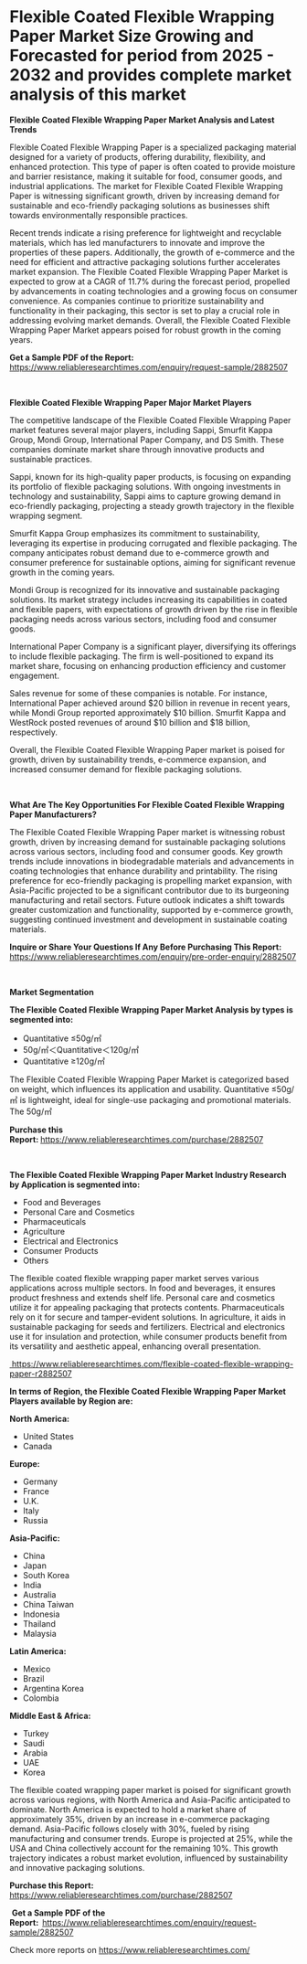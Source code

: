 <p><h1>Flexible Coated Flexible Wrapping Paper Market Size Growing and Forecasted for period from 2025 - 2032 and provides complete market analysis of this market</h1></p><p><strong>Flexible Coated Flexible Wrapping Paper Market Analysis and Latest Trends</strong></p>
<p><p>Flexible Coated Flexible Wrapping Paper is a specialized packaging material designed for a variety of products, offering durability, flexibility, and enhanced protection. This type of paper is often coated to provide moisture and barrier resistance, making it suitable for food, consumer goods, and industrial applications. The market for Flexible Coated Flexible Wrapping Paper is witnessing significant growth, driven by increasing demand for sustainable and eco-friendly packaging solutions as businesses shift towards environmentally responsible practices.</p><p>Recent trends indicate a rising preference for lightweight and recyclable materials, which has led manufacturers to innovate and improve the properties of these papers. Additionally, the growth of e-commerce and the need for efficient and attractive packaging solutions further accelerates market expansion. The Flexible Coated Flexible Wrapping Paper Market is expected to grow at a CAGR of 11.7% during the forecast period, propelled by advancements in coating technologies and a growing focus on consumer convenience. As companies continue to prioritize sustainability and functionality in their packaging, this sector is set to play a crucial role in addressing evolving market demands. Overall, the Flexible Coated Flexible Wrapping Paper Market appears poised for robust growth in the coming years.</p></p>
<p><strong>Get a Sample PDF of the Report:&nbsp;</strong> <a href="https://www.reliableresearchtimes.com/enquiry/request-sample/2882507?utm_campaign=3038&utm_medium=2&utm_source=Github&utm_content=ia&utm_term=13032025&utm_id=flexible-coated-flexible-wrapping-paper">https://www.reliableresearchtimes.com/enquiry/request-sample/2882507</a></p>
<p>&nbsp;</p>
<p><strong>Flexible Coated Flexible Wrapping Paper Major Market Players</strong></p>
<p><p>The competitive landscape of the Flexible Coated Flexible Wrapping Paper market features several major players, including Sappi, Smurfit Kappa Group, Mondi Group, International Paper Company, and DS Smith. These companies dominate market share through innovative products and sustainable practices.</p><p>Sappi, known for its high-quality paper products, is focusing on expanding its portfolio of flexible packaging solutions. With ongoing investments in technology and sustainability, Sappi aims to capture growing demand in eco-friendly packaging, projecting a steady growth trajectory in the flexible wrapping segment.</p><p>Smurfit Kappa Group emphasizes its commitment to sustainability, leveraging its expertise in producing corrugated and flexible packaging. The company anticipates robust demand due to e-commerce growth and consumer preference for sustainable options, aiming for significant revenue growth in the coming years.</p><p>Mondi Group is recognized for its innovative and sustainable packaging solutions. Its market strategy includes increasing its capabilities in coated and flexible papers, with expectations of growth driven by the rise in flexible packaging needs across various sectors, including food and consumer goods.</p><p>International Paper Company is a significant player, diversifying its offerings to include flexible packaging. The firm is well-positioned to expand its market share, focusing on enhancing production efficiency and customer engagement.</p><p>Sales revenue for some of these companies is notable. For instance, International Paper achieved around $20 billion in revenue in recent years, while Mondi Group reported approximately $10 billion. Smurfit Kappa and WestRock posted revenues of around $10 billion and $18 billion, respectively.</p><p>Overall, the Flexible Coated Flexible Wrapping Paper market is poised for growth, driven by sustainability trends, e-commerce expansion, and increased consumer demand for flexible packaging solutions.</p></p>
<p>&nbsp;</p>
<p><strong>What Are The Key Opportunities For Flexible Coated Flexible Wrapping Paper Manufacturers?</strong></p>
<p><p>The Flexible Coated Flexible Wrapping Paper market is witnessing robust growth, driven by increasing demand for sustainable packaging solutions across various sectors, including food and consumer goods. Key growth trends include innovations in biodegradable materials and advancements in coating technologies that enhance durability and printability. The rising preference for eco-friendly packaging is propelling market expansion, with Asia-Pacific projected to be a significant contributor due to its burgeoning manufacturing and retail sectors. Future outlook indicates a shift towards greater customization and functionality, supported by e-commerce growth, suggesting continued investment and development in sustainable coating materials.</p></p>
<p><strong>Inquire or Share Your Questions If Any Before Purchasing This Report:</strong> <a href="https://www.reliableresearchtimes.com/enquiry/pre-order-enquiry/2882507?utm_campaign=3038&utm_medium=2&utm_source=Github&utm_content=ia&utm_term=13032025&utm_id=flexible-coated-flexible-wrapping-paper">https://www.reliableresearchtimes.com/enquiry/pre-order-enquiry/2882507</a></p>
<p>&nbsp;</p>
<p><strong>Market Segmentation</strong></p>
<p><strong>The Flexible Coated Flexible Wrapping Paper Market Analysis by types is segmented into:</strong></p>
<p><ul><li>Quantitative ≤50g/㎡</li><li>50g/㎡＜Quantitative＜120g/㎡</li><li>Quantitative ≥120g/㎡</li></ul></p>
<p><p>The Flexible Coated Flexible Wrapping Paper Market is categorized based on weight, which influences its application and usability. Quantitative ≤50g/㎡ is lightweight, ideal for single-use packaging and promotional materials. The 50g/㎡<Quantitative<120g/㎡ range offers a balance of durability and flexibility, suitable for various packaging needs. Quantitative ≥120g/㎡ denotes heavier paper, providing robust protection, often used for premium products and specialty packaging. These segments cater to diverse consumer preferences and industry requirements.</p></p>
<p><strong>Purchase this Report:&nbsp;</strong><a href="https://www.reliableresearchtimes.com/purchase/2882507?utm_campaign=3038&utm_medium=2&utm_source=Github&utm_content=ia&utm_term=13032025&utm_id=flexible-coated-flexible-wrapping-paper">https://www.reliableresearchtimes.com/purchase/2882507</a></p>
<p>&nbsp;</p>
<p><strong>The Flexible Coated Flexible Wrapping Paper Market Industry Research by Application is segmented into:</strong></p>
<p><ul><li>Food and Beverages</li><li>Personal Care and Cosmetics</li><li>Pharmaceuticals</li><li>Agriculture</li><li>Electrical and Electronics</li><li>Consumer Products</li><li>Others</li></ul></p>
<p><p>The flexible coated flexible wrapping paper market serves various applications across multiple sectors. In food and beverages, it ensures product freshness and extends shelf life. Personal care and cosmetics utilize it for appealing packaging that protects contents. Pharmaceuticals rely on it for secure and tamper-evident solutions. In agriculture, it aids in sustainable packaging for seeds and fertilizers. Electrical and electronics use it for insulation and protection, while consumer products benefit from its versatility and aesthetic appeal, enhancing overall presentation.</p></p>
<p><a href="https://www.reliableresearchtimes.com/flexible-coated-flexible-wrapping-paper-r2882507?utm_campaign=3038&utm_medium=2&utm_source=Github&utm_content=ia&utm_term=13032025&utm_id=flexible-coated-flexible-wrapping-paper">&nbsp;https://www.reliableresearchtimes.com/flexible-coated-flexible-wrapping-paper-r2882507</a></p>
<p><strong>In terms of Region, the Flexible Coated Flexible Wrapping Paper Market Players available by Region are:</strong></p>
<p>
    <p> <strong> North America: </strong>
        <ul>
            <li>United States</li>
            <li>Canada</li>
        </ul>
        </p> 
    <p> <strong> Europe: </strong>
        <ul>
            <li>Germany</li>
            <li>France</li>
            <li>U.K.</li>
            <li>Italy</li>
            <li>Russia</li>
        </ul>
        </p> 
    <p> <strong> Asia-Pacific: </strong>
        <ul>
            <li>China</li>
            <li>Japan</li>
            <li>South Korea</li>
            <li>India</li>
            <li>Australia</li>
            <li>China Taiwan</li>
            <li>Indonesia</li>
            <li>Thailand</li>
            <li>Malaysia</li>
        </ul>
        </p> 
    <p> <strong> Latin America: </strong>
        <ul>
            <li>Mexico</li>
            <li>Brazil</li>
            <li>Argentina Korea</li>
            <li>Colombia</li>
        </ul>
        </p> 
    <p> <strong> Middle East & Africa: </strong>
        <ul>
            <li>Turkey</li>
            <li>Saudi</li>
            <li>Arabia</li>
            <li>UAE</li>
            <li>Korea</li>
        </ul>
    </p>
    </p>
<p><p>The flexible coated wrapping paper market is poised for significant growth across various regions, with North America and Asia-Pacific anticipated to dominate. North America is expected to hold a market share of approximately 35%, driven by an increase in e-commerce packaging demand. Asia-Pacific follows closely with 30%, fueled by rising manufacturing and consumer trends. Europe is projected at 25%, while the USA and China collectively account for the remaining 10%. This growth trajectory indicates a robust market evolution, influenced by sustainability and innovative packaging solutions.</p></p>
<p><strong>Purchase this Report: </strong><a href="https://www.reliableresearchtimes.com/purchase/2882507?utm_campaign=3038&utm_medium=2&utm_source=Github&utm_content=ia&utm_term=13032025&utm_id=flexible-coated-flexible-wrapping-paper">https://www.reliableresearchtimes.com/purchase/2882507</a></p>
<p>&nbsp;<strong>Get a Sample PDF of the Report:&nbsp;&nbsp;</strong><a href="https://www.reliableresearchtimes.com/enquiry/request-sample/2882507?utm_campaign=3038&utm_medium=2&utm_source=Github&utm_content=ia&utm_term=13032025&utm_id=flexible-coated-flexible-wrapping-paper">https://www.reliableresearchtimes.com/enquiry/request-sample/2882507</a></p>
<p><strong></strong></p>
<p>Check more reports on <a href="https://www.reliableresearchtimes.com/?utm_campaign=3038&utm_medium=2&utm_source=Github&utm_content=ia&utm_term=13032025&utm_id=flexible-coated-flexible-wrapping-paper">https://www.reliableresearchtimes.com/</a></p>